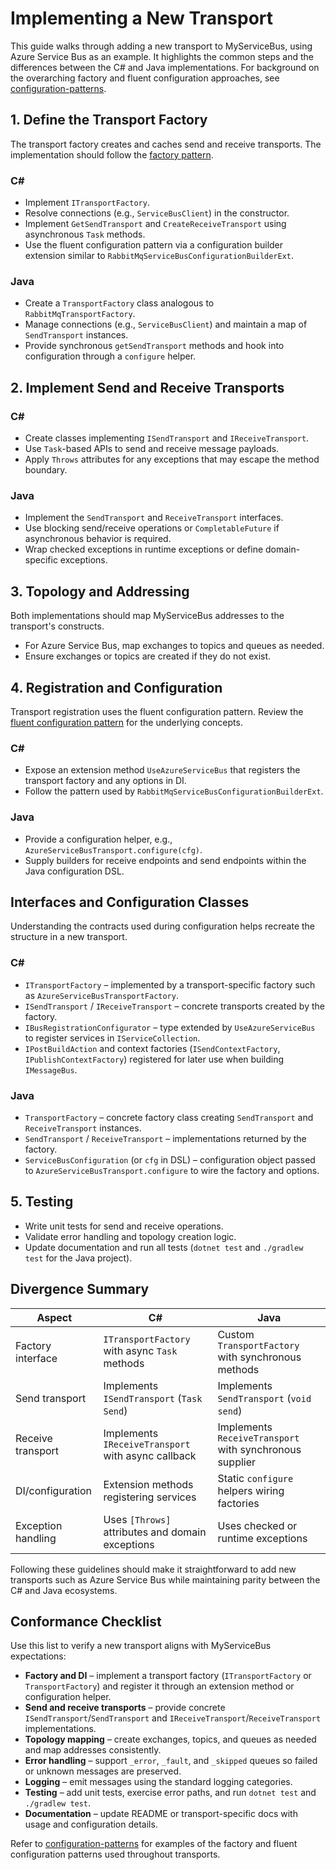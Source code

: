 # Implementing a New Transport

This guide walks through adding a new transport to MyServiceBus, using Azure Service Bus as an example. It highlights the common steps and the differences between the C# and Java implementations. For background on the overarching factory and fluent configuration approaches, see [configuration-patterns](../configuration-patterns.md).

## 1. Define the Transport Factory

The transport factory creates and caches send and receive transports. The implementation should follow the [factory pattern](../configuration-patterns.md#factory-pattern).

### C#
- Implement `ITransportFactory`.
- Resolve connections (e.g., `ServiceBusClient`) in the constructor.
- Implement `GetSendTransport` and `CreateReceiveTransport` using asynchronous `Task` methods.
- Use the fluent configuration pattern via a configuration builder extension similar to `RabbitMqServiceBusConfigurationBuilderExt`.

### Java
- Create a `TransportFactory` class analogous to `RabbitMqTransportFactory`.
- Manage connections (e.g., `ServiceBusClient`) and maintain a map of `SendTransport` instances.
- Provide synchronous `getSendTransport` methods and hook into configuration through a `configure` helper.

## 2. Implement Send and Receive Transports

### C#
- Create classes implementing `ISendTransport` and `IReceiveTransport`.
- Use `Task`-based APIs to send and receive message payloads.
- Apply `Throws` attributes for any exceptions that may escape the method boundary.

### Java
- Implement the `SendTransport` and `ReceiveTransport` interfaces.
- Use blocking send/receive operations or `CompletableFuture` if asynchronous behavior is required.
- Wrap checked exceptions in runtime exceptions or define domain-specific exceptions.

## 3. Topology and Addressing

Both implementations should map MyServiceBus addresses to the transport's constructs.
- For Azure Service Bus, map exchanges to topics and queues as needed.
- Ensure exchanges or topics are created if they do not exist.

## 4. Registration and Configuration

Transport registration uses the fluent configuration pattern. Review the [fluent configuration pattern](../configuration-patterns.md#fluent-configuration-pattern) for the underlying concepts.

### C#
- Expose an extension method `UseAzureServiceBus` that registers the transport factory and any options in DI.
- Follow the pattern used by `RabbitMqServiceBusConfigurationBuilderExt`.

### Java
- Provide a configuration helper, e.g., `AzureServiceBusTransport.configure(cfg)`.
- Supply builders for receive endpoints and send endpoints within the Java configuration DSL.

## Interfaces and Configuration Classes

Understanding the contracts used during configuration helps recreate the structure in a new transport.

### C#

- `ITransportFactory` – implemented by a transport-specific factory such as `AzureServiceBusTransportFactory`.
- `ISendTransport` / `IReceiveTransport` – concrete transports created by the factory.
- `IBusRegistrationConfigurator` – type extended by `UseAzureServiceBus` to register services in `IServiceCollection`.
- `IPostBuildAction` and context factories (`ISendContextFactory`, `IPublishContextFactory`) registered for later use when building `IMessageBus`.

### Java

- `TransportFactory` – concrete factory class creating `SendTransport` and `ReceiveTransport` instances.
- `SendTransport` / `ReceiveTransport` – implementations returned by the factory.
- `ServiceBusConfiguration` (or `cfg` in DSL) – configuration object passed to `AzureServiceBusTransport.configure` to wire the factory and options.

## 5. Testing

- Write unit tests for send and receive operations.
- Validate error handling and topology creation logic.
- Update documentation and run all tests (`dotnet test` and `./gradlew test` for the Java project).

## Divergence Summary

| Aspect | C# | Java |
| --- | --- | --- |
| Factory interface | `ITransportFactory` with async `Task` methods | Custom `TransportFactory` with synchronous methods |
| Send transport | Implements `ISendTransport` (`Task Send`) | Implements `SendTransport` (`void send`) |
| Receive transport | Implements `IReceiveTransport` with async callback | Implements `ReceiveTransport` with synchronous supplier |
| DI/configuration | Extension methods registering services | Static `configure` helpers wiring factories |
| Exception handling | Uses `[Throws]` attributes and domain exceptions | Uses checked or runtime exceptions |

Following these guidelines should make it straightforward to add new transports such as Azure Service Bus while maintaining parity between the C# and Java ecosystems.

## Conformance Checklist

Use this list to verify a new transport aligns with MyServiceBus expectations:

- **Factory and DI** – implement a transport factory (`ITransportFactory` or `TransportFactory`) and register it through an extension method or configuration helper.
- **Send and receive transports** – provide concrete `ISendTransport`/`SendTransport` and `IReceiveTransport`/`ReceiveTransport` implementations.
- **Topology mapping** – create exchanges, topics, and queues as needed and map addresses consistently.
- **Error handling** – support `_error`, `_fault`, and `_skipped` queues so failed or unknown messages are preserved.
- **Logging** – emit messages using the standard logging categories.
- **Testing** – add unit tests, exercise error paths, and run `dotnet test` and `./gradlew test`.
- **Documentation** – update README or transport-specific docs with usage and configuration details.

Refer to [configuration-patterns](../configuration-patterns.md) for examples of the factory and fluent configuration patterns used throughout transports.
